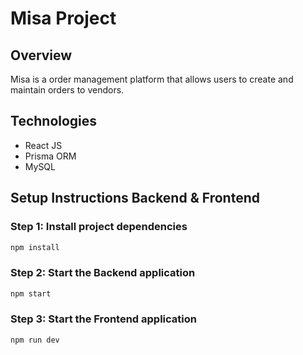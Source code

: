 # Misa Project

## Overview

Misa is a order management platform that allows users to create and maintain orders to vendors.

## Technologies

- React JS
- Prisma ORM
- MySQL

## Setup Instructions Backend & Frontend

### Step 1: Install project dependencies

```bash
npm install
```

### Step 2: Start the Backend application

```bash
npm start
```

### Step 3: Start the Frontend application

```bash
npm run dev
```
